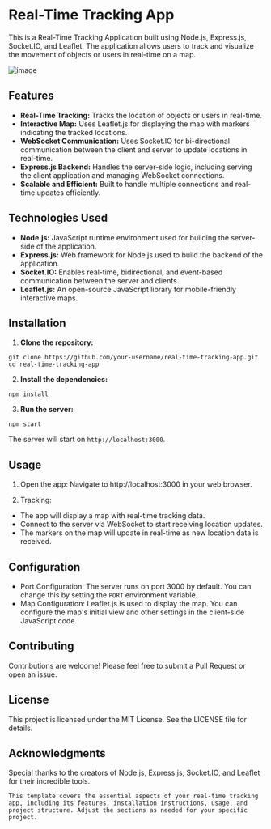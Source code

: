 # Real-Time Tracking App

This is a Real-Time Tracking Application built using Node.js, Express.js, Socket.IO, and Leaflet. The application allows users to track and visualize the movement of objects or users in real-time on a map.

![image](https://github.com/user-attachments/assets/1974ddba-618e-4ed5-a46a-fb0b81b7f6e5)


## Features

- **Real-Time Tracking:** Tracks the location of objects or users in real-time.
- **Interactive Map:** Uses Leaflet.js for displaying the map with markers indicating the tracked locations.
- **WebSocket Communication:** Uses Socket.IO for bi-directional communication between the client and server to update locations in real-time.
- **Express.js Backend:** Handles the server-side logic, including serving the client application and managing WebSocket connections.
- **Scalable and Efficient:** Built to handle multiple connections and real-time updates efficiently.

## Technologies Used

- **Node.js:** JavaScript runtime environment used for building the server-side of the application.
- **Express.js:** Web framework for Node.js used to build the backend of the application.
- **Socket.IO:** Enables real-time, bidirectional, and event-based communication between the server and clients.
- **Leaflet.js:** An open-source JavaScript library for mobile-friendly interactive maps.

## Installation

1. **Clone the repository:**
```
git clone https://github.com/your-username/real-time-tracking-app.git
cd real-time-tracking-app
```

2. **Install the dependencies:**
```
npm install
```

3. **Run the server:**
```
npm start
```
The server will start on `http://localhost:3000`.

## Usage
1. Open the app:
Navigate to http://localhost:3000 in your web browser.

2. Tracking:
- The app will display a map with real-time tracking data.
- Connect to the server via WebSocket to start receiving location updates.
- The markers on the map will update in real-time as new location data is received.

## Configuration
- Port Configuration: The server runs on port 3000 by default. You can change this by setting the `PORT` environment variable.
- Map Configuration: Leaflet.js is used to display the map. You can configure the map's initial view and other settings in the client-side JavaScript code.

## Contributing
Contributions are welcome! Please feel free to submit a Pull Request or open an issue.

## License
This project is licensed under the MIT License. See the LICENSE file for details.

## Acknowledgments
Special thanks to the creators of Node.js, Express.js, Socket.IO, and Leaflet for their incredible tools.
```
This template covers the essential aspects of your real-time tracking app, including its features, installation instructions, usage, and project structure. Adjust the sections as needed for your specific project.
```
